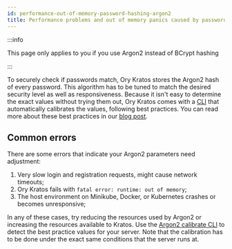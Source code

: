 ```yaml
---
id: performance-out-of-memory-password-hashing-argon2
title: Performance problems and out of memory panics caused by password hashing
---
```


:::info

This page only applies to you if you use Argon2 instead of BCrypt hashing

:::

To securely check if passwords match, Ory Kratos stores the Argon2 hash of every password. This algorithm has to be tuned to match
the desired security level as well as responsiveness. Because it isn't easy to determine the exact values without trying them out,
Ory Kratos comes with a [CLI](../cli/kratos-hashers-argon2-calibrate.md) that automatically calibrates the values, following best
practices. You can read more about these best practices in our
[blog post](https://www.ory.sh/choose-recommended-argon2-parameters-password-hashing/).

## Common errors

There are some errors that indicate your Argon2 parameters need adjustment:

1. Very slow login and registration requests, might cause network timeouts;
2. Ory Kratos fails with `fatal error: runtime: out of memory`;
3. The host environment on Minikube, Docker, or Kubernetes crashes or becomes unresponsive;

In any of these cases, try reducing the resources used by Argon2 or increasing the resources available to Kratos. Use the
[Argon2 calibrate CLI](../cli/kratos-hashers-argon2-calibrate.md) to detect the best practice values for your server. Note that
the calibration has to be done under the exact same conditions that the server runs at.
